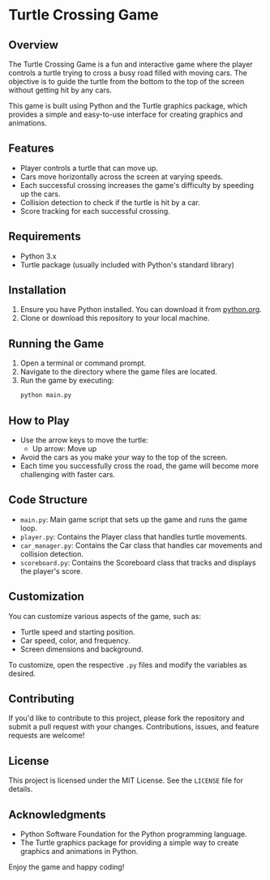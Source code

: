 # Turtle Crossing Game

## Overview
The Turtle Crossing Game is a fun and interactive game where the player controls a turtle trying to cross a busy road filled with moving cars. The objective is to guide the turtle from the bottom to the top of the screen without getting hit by any cars.

This game is built using Python and the Turtle graphics package, which provides a simple and easy-to-use interface for creating graphics and animations.

## Features
- Player controls a turtle that can move up.
- Cars move horizontally across the screen at varying speeds.
- Each successful crossing increases the game's difficulty by speeding up the cars.
- Collision detection to check if the turtle is hit by a car.
- Score tracking for each successful crossing.

## Requirements
- Python 3.x
- Turtle package (usually included with Python's standard library)

## Installation
1. Ensure you have Python installed. You can download it from [python.org](https://www.python.org/downloads/).
2. Clone or download this repository to your local machine.

## Running the Game
1. Open a terminal or command prompt.
2. Navigate to the directory where the game files are located.
3. Run the game by executing:
   ```bash
   python main.py
   ```

## How to Play
- Use the arrow keys to move the turtle:
  - Up arrow: Move up
- Avoid the cars as you make your way to the top of the screen.
- Each time you successfully cross the road, the game will become more challenging with faster cars.

## Code Structure
- `main.py`: Main game script that sets up the game and runs the game loop.
- `player.py`: Contains the Player class that handles turtle movements.
- `car_manager.py`: Contains the Car class that handles car movements and collision detection.
- `scoreboard.py`: Contains the Scoreboard class that tracks and displays the player's score.

## Customization
You can customize various aspects of the game, such as:
- Turtle speed and starting position.
- Car speed, color, and frequency.
- Screen dimensions and background.

To customize, open the respective `.py` files and modify the variables as desired.

## Contributing
If you'd like to contribute to this project, please fork the repository and submit a pull request with your changes. Contributions, issues, and feature requests are welcome!

## License
This project is licensed under the MIT License. See the `LICENSE` file for details.

## Acknowledgments
- Python Software Foundation for the Python programming language.
- The Turtle graphics package for providing a simple way to create graphics and animations in Python.

Enjoy the game and happy coding!
